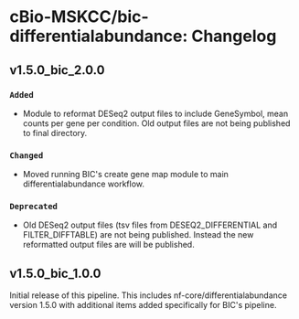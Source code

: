 # cBio-MSKCC/bic-differentialabundance: Changelog

## v1.5.0_bic_2.0.0

### `Added`

- Module to reformat DESeq2 output files to include GeneSymbol, mean counts per gene per condition. Old output files are not being published to final directory.

### `Changed`
- Moved running BIC's create gene map module to main differentialabundance workflow.

### `Deprecated`
- Old DESeq2 output files (tsv files from DESEQ2_DIFFERENTIAL and FILTER_DIFFTABLE) are not being published. Instead the new reformatted output files are will be published.

## v1.5.0_bic_1.0.0

Initial release of this pipeline. This includes nf-core/differentialabundance version 1.5.0 with additional items added specifically for BIC's pipeline.
